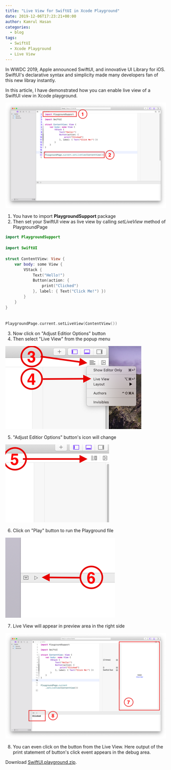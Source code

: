 ```yaml
---
title: "Live View for SwiftUI in Xcode Playground"
date: 2019-12-06T17:23:21+00:00
author: Kamrul Hasan
categories:
  - blog
tags:
  - SwiftUI
  - Xcode Playground
  - Live View
---
```


In WWDC 2019, Apple announced SwiftUI, and innovative UI Library for iOS. SwiftUI's declarative syntax and simplicity made many developers fan of this new libray instantly.

In this article, I have demonstrated how you can enable live view of a SwiftUI view in Xcode playground.

![image1](/assets/images/swiftui-playground-liveview/image1.png)

1. You have to import __PlaygroundSupport__ package
2. Then set your SwiftUI view as live view by calling _setLiveView_ method of PlaygroundPage

```swift
import PlaygroundSupport

import SwiftUI

struct ContentView: View {
    var body: some View {
        VStack {
            Text("Hello!")
            Button(action: {
                print("Clicked")
            }, label: { Text("Click Me!") })
        }
    }
}


PlaygroundPage.current.setLiveView(ContentView())
```
3. Now click on "Adjust Editior Options" button
4. Then select "Live View" from the popup menu

![image2](/assets/images/swiftui-playground-liveview/image2.png)

5. "Adjust Editior Options" button's icon will change

![image3](/assets/images/swiftui-playground-liveview/image3.png)

6. Click on "Play" button to run the Playground file 

![image4](/assets/images/swiftui-playground-liveview/image4.png)

7. Live View will appear in preview area in the right side

![image5](/assets/images/swiftui-playground-liveview/image5.png)

8. You can even click on the button from the Live View. Here output of the print statement of button's click event appears in the debug area.

Download [SwiftUI.playground.zip](/assets/files/swiftui-playground-liveview/SwiftUI.playground.zip).
